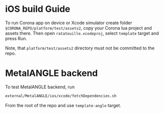 # iOS build Guide

To run Corona app on device or Xcode simulator create folder `$CORONA_REPO/platform/test/assets2`, copy your Corona lua project and assets there.
Then open `ratatouille.xcodeproj`, select `template` target and press Run.

Note, that `platform/test/assets2` directory must not be committed to the repo.

# MetalANGLE backend
To test MetalANGLE backend, run 
```sh
external/MetalANGLE/ios/xcode/fetchDependencies.sh
```
From the root of the repo and use `template-angle` target.
